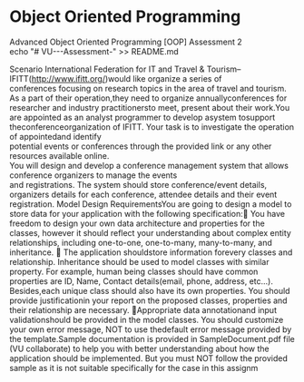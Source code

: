 # Object Oriented Programming 
Advanced Object Oriented Programming [OOP]   Assessment 2      
echo "# VU---Assessment-" >> README.md

Scenario
International  Federation  for  IT  and  Travel  &  Tourism–IFITT(http://www.ifitt.org/)would like organize  a  series  of  
conferences  focusing  on  research  topics  in  the  area  of  travel and tourism.
As  a  part  of  their  operation,they  need  to organize annuallyconferences  for  researcher  and industry practitionersto meet,
present  about  their  work.You  are  appointed as  an  analyst programmer to develop asystem tosupport
theconferenceorganization of IFITT.  Your   task   is   to   investigate   the  operation  of appointedand   identify  
potential   events   or conferences  through  the  provided  link  or  any  other  resources  available online.  
You  will  design and  develop  a  conference  management  system  that  allows  conference  organizers  to  manage the  events  
and  registrations.    The  system  should  store  conference/event  details,  
organizers details for each conference, attendee details and their event registration. 
Model Design RequirementsYou are going to design a model to store data for your application with the following specification:
You have freedom to design your own data architecture and properties for the classes, however it should reflect your understanding
about complex entity relationships, including one-to-one, one-to-many, many-to-many, and inheritance. 
The application shouldstore information forevery classes and relationship. Inheritance should be used to model classes with
similar property. For example, human being classes should have common properties are ID, Name, Contact details(email, phone, address,
etc...). Besides,each unique class should also have its own properties. You should provide justificationin your report on the proposed
classes, properties and their relationship are necessary. Appropriate data annotationand input validationshould be provided in the
model classes. You should customize your own error message, NOT to use thedefault error message provided by the template.Sample 
documentation is provided in SampleDocument.pdf file (VU collaborate) to help you with better understanding about how the application
should be implemented. But you must NOT follow the provided sample as it is not suitable specifically for the case in this assignm
